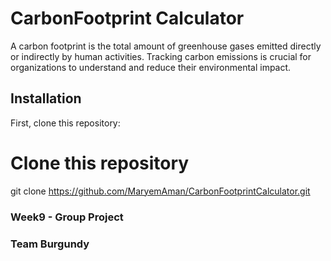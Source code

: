 # CarbonFootprint Calculator

A carbon footprint is the total amount of greenhouse gases emitted directly or indirectly by human activities. Tracking carbon emissions is crucial for organizations to understand and reduce their environmental impact.


## Installation

First, clone this repository:


# Clone this repository
git clone https://github.com/MaryemAman/CarbonFootprintCalculator.git

### Week9 - Group Project
### Team Burgundy
